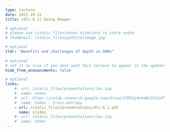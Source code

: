 ```yaml
---
type: lecture
date: 2021-10-22
title: (dlc-6.1) Going Deeper

# optional
# please use /static_files/notes directory to store notes
# thumbnail: /static_files/path/to/image.jpg

# optional
tldr: "Benefits and challenges of depth in DNNs"
  
# optional
# set it to true if you dont want this lecture to appear in the updates section
hide_from_announcments: false

# optional
links: 
    #- url: /static_files/presentations/lec.zip
    #  name: notes
    #- url: https://colab.research.google.com/drive/17M3Jy4ohm0sCht2xFYwbBLGitzjDWrTF?usp=sharing
    #  name: Codes - Cross-entropy
    - url: /static_files/presentations/dlc-6.1.pdf
      name: slides
    #- url: /static_files/presentations/lec.zip
    #  name: other
---
```

